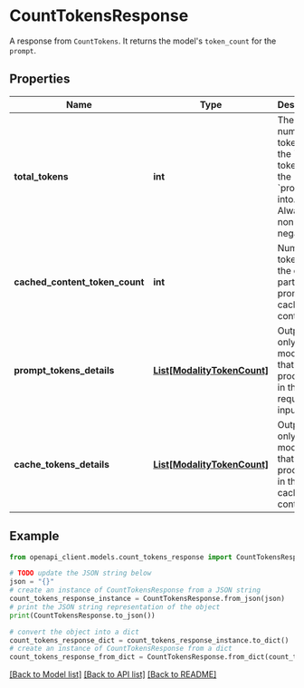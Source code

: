 # CountTokensResponse

A response from `CountTokens`.   It returns the model's `token_count` for the `prompt`.

## Properties

Name | Type | Description | Notes
------------ | ------------- | ------------- | -------------
**total_tokens** | **int** | The number of tokens that the &#x60;Model&#x60; tokenizes the &#x60;prompt&#x60; into. Always  non-negative. | [optional] 
**cached_content_token_count** | **int** | Number of tokens in the cached part of the prompt (the cached content). | [optional] 
**prompt_tokens_details** | [**List[ModalityTokenCount]**](ModalityTokenCount.md) | Output only. List of modalities that were processed in the request input. | [optional] [readonly] 
**cache_tokens_details** | [**List[ModalityTokenCount]**](ModalityTokenCount.md) | Output only. List of modalities that were processed in the cached content. | [optional] [readonly] 

## Example

```python
from openapi_client.models.count_tokens_response import CountTokensResponse

# TODO update the JSON string below
json = "{}"
# create an instance of CountTokensResponse from a JSON string
count_tokens_response_instance = CountTokensResponse.from_json(json)
# print the JSON string representation of the object
print(CountTokensResponse.to_json())

# convert the object into a dict
count_tokens_response_dict = count_tokens_response_instance.to_dict()
# create an instance of CountTokensResponse from a dict
count_tokens_response_from_dict = CountTokensResponse.from_dict(count_tokens_response_dict)
```
[[Back to Model list]](../README.md#documentation-for-models) [[Back to API list]](../README.md#documentation-for-api-endpoints) [[Back to README]](../README.md)


